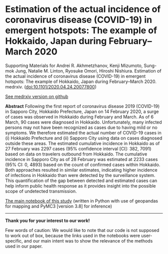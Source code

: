 # Estimation of the actual incidence of coronavirus disease (COVID-19) in emergent hotspots: The example of Hokkaido, Japan during February–March 2020

Supporting Materials for Andrei R. Akhmetzhanov, Kenji Mizumoto, Sung-mok Jung, Natalie M. Linton, Ryosuke
Omori, Hiroshi Nishiura. Estimation of the actual incidence of coronavirus disease (COVID-19) in emergent hotspots: The example of Hokkaido, Japan during February–March 2020. medrxiv. ([doi:10.1101/2020.04.24.20077800](http://dx.doi.org/10.1101/2020.04.24.20077800))

[See medrxiv version on github](https://github.com/aakhmetz/Covid19IncidenceHokkaidoFeb2020/blob/master/manuscript/2020%20AkhmMizu%20Hokkaido%20paper%20medrxiv.pdf)

**Abstract**
Following the first report of coronavirus disease 2019 (COVID-19) in Sapporo City, Hokkaido Prefecture, Japan on 14 February 2020, a surge of cases was observed in Hokkaido during February and March. As of 6 March, 90 cases were diagnosed in Hokkaido. Unfortunately, many infected persons may not have been recognized as cases due to having mild or no symptoms. We therefore estimated the actual number of COVID-19 cases in (i) Hokkaido Prefecture and (ii) Sapporo City using data on cases diagnosed outside these areas. The estimated cumulative incidence in Hokkaido as of 27 February was 2297 cases (95% confidence interval [CI]: 382, 7091) based on data on travelers outbound from Hokkaido. The cumulative incidence in Sapporo City as of 28 February was estimated at 2233 cases (95% CI: 0, 4893) based on the count of confirmed cases within Hokkaido. Both approaches resulted in similar estimates, indicating higher incidence of infections in Hokkaido than were detected by the surveillance system. This quantification of the gap between detected and estimated cases can help inform public health response as it provides insight into the possible scope of undetected transmission.

[The main notebook of this study](https://nbviewer.jupyter.org/github/aakhmetz/Covid19IncidenceHokkaidoFeb2020/blob/master/scripts/%20Main%20analysis%20%28python%2C%20PyMC3%29.ipynb) (written in Python with use of geopandas for mapping and PyMC3 [version 3.8] for inference)

---------
**Thank you for your interest to our work!** 

Few words of caution: We would like to note that our code is not supposed to work out of box, because the links used in the notebooks were user-specific, and our main intent was to show the relevance of the methods used in our paper.
